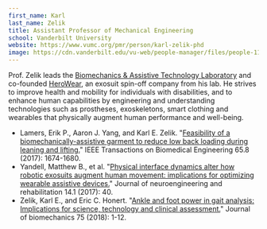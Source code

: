 ```yaml
---
first_name: Karl
last_name: Zelik
title: Assistant Professor of Mechanical Engineering
school: Vanderbilt University
website: https://www.vumc.org/pmr/person/karl-zelik-phd
image: https://cdn.vanderbilt.edu/vu-web/people-manager/files/people-1192-ZelikKarl-20230816163311.jpg
---
```

Prof. Zelik leads the [Biomechanics & Assistive Technology Laboratory](https://my.vanderbilt.edu/batlab/) and co-founded [HeroWear](https://herowearexo.com/), an exosuit spin-off company from his lab. He strives to improve health and mobility for individuals with disabilities, and to enhance human capabilities by engineering and understanding technologies such as prostheses, exoskeletons, smart clothing and wearables that physically augment human performance and well-being.  
* Lamers, Erik P., Aaron J. Yang, and Karl E. Zelik. "[Feasibility of a biomechanically-assistive garment to reduce low back loading during leaning and lifting.](https://ieeexplore.ieee.org/document/8063426/)" IEEE Transactions on Biomedical Engineering 65.8 (2017): 1674-1680.
* Yandell, Matthew B., et al. "[Physical interface dynamics alter how robotic exosuits augment human movement: implications for optimizing wearable assistive devices.](https://jneuroengrehab.biomedcentral.com/articles/10.1186/s12984-017-0247-9)" Journal of neuroengineering and rehabilitation 14.1 (2017): 40.
* Zelik, Karl E., and Eric C. Honert. "[Ankle and foot power in gait analysis: Implications for science, technology and clinical assessment.](https://www.sciencedirect.com/science/article/abs/pii/S0021929018302902)" Journal of biomechanics 75 (2018): 1-12.
